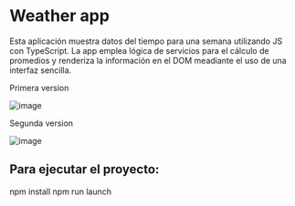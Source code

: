 # Weather app

Esta aplicación muestra datos del tiempo para una semana utilizando JS con TypeScript. La app emplea lógica de servicios para el cálculo de promedios y renderiza la información en el DOM meadiante el uso de una interfaz sencilla.

Primera version

![image](https://github.com/user-attachments/assets/45ce8664-0150-4c81-9135-97c93088fce2)

Segunda version

![image](https://github.com/user-attachments/assets/71f2ad14-5073-4ed1-ba38-da684816dcc0)


## Para ejecutar el proyecto:

npm install
npm run launch

